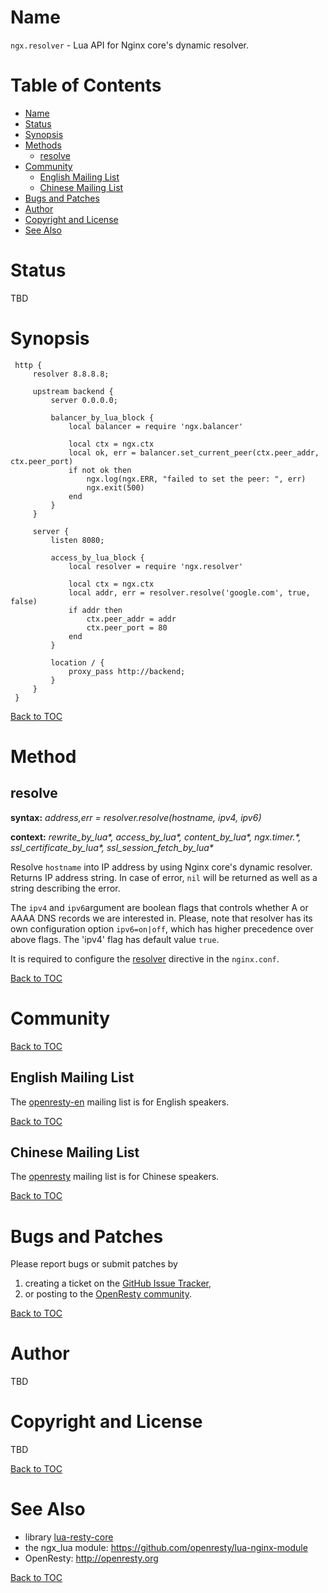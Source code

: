 Name
====

`ngx.resolver` - Lua API for Nginx core's dynamic resolver.

Table of Contents
=================

* [Name](#name)
* [Status](#status)
* [Synopsis](#synopsis)
* [Methods](#methods)
    * [resolve](#resolve)
* [Community](#community)
    * [English Mailing List](#english-mailing-list)
    * [Chinese Mailing List](#chinese-mailing-list)
* [Bugs and Patches](#bugs-and-patches)
* [Author](#author)
* [Copyright and License](#copyright-and-license)
* [See Also](#see-also)

Status
======

TBD

Synopsis
========

```nginx
 http {
     resolver 8.8.8.8;

     upstream backend {
         server 0.0.0.0;

         balancer_by_lua_block {
             local balancer = require 'ngx.balancer'
             
             local ctx = ngx.ctx
             local ok, err = balancer.set_current_peer(ctx.peer_addr, ctx.peer_port)
             if not ok then
                 ngx.log(ngx.ERR, "failed to set the peer: ", err)
                 ngx.exit(500)
             end
         }
     }

     server {
         listen 8080;

         access_by_lua_block {
             local resolver = require 'ngx.resolver'
             
             local ctx = ngx.ctx
             local addr, err = resolver.resolve('google.com', true, false)
             if addr then
                 ctx.peer_addr = addr
                 ctx.peer_port = 80
             end
         }

         location / {
             proxy_pass http://backend;
         }
     }
 }
```

[Back to TOC](#table-of-contents)

Method
=======

resolve
-----------------
**syntax:** *address,err = resolver.resolve(hostname, ipv4, ipv6)*

**context:** *rewrite_by_lua&#42;, access_by_lua&#42;, content_by_lua&#42;, ngx.timer.&#42;, ssl_certificate_by_lua&#42;, ssl_session_fetch_by_lua&#42;*

Resolve `hostname` into IP address by using Nginx core's dynamic resolver. Returns IP address string. In case of error, `nil` will be returned as well as a string describing the error.

The `ipv4` and `ipv6`argument are boolean flags that controls whether A or AAAA DNS records we are interested in.
Please, note that resolver has its own configuration option `ipv6=on|off`, which has higher precedence over above flags.
The 'ipv4' flag has default value `true`.

It is required to configure the [resolver](http://nginx.org/en/docs/http/ngx_http_core_module.html#resolver) directive in the `nginx.conf`.

[Back to TOC](#table-of-contents)

Community
=========

[Back to TOC](#table-of-contents)

English Mailing List
--------------------

The [openresty-en](https://groups.google.com/group/openresty-en) mailing list is for English speakers.

[Back to TOC](#table-of-contents)

Chinese Mailing List
--------------------

The [openresty](https://groups.google.com/group/openresty) mailing list is for Chinese speakers.

[Back to TOC](#table-of-contents)

Bugs and Patches
================

Please report bugs or submit patches by

1. creating a ticket on the [GitHub Issue Tracker](https://github.com/openresty/lua-resty-core/issues),
1. or posting to the [OpenResty community](#community).

[Back to TOC](#table-of-contents)

Author
======

TBD

Copyright and License
=====================

TBD

[Back to TOC](#table-of-contents)

See Also
========
* library [lua-resty-core](https://github.com/openresty/lua-resty-core)
* the ngx_lua module: https://github.com/openresty/lua-nginx-module
* OpenResty: http://openresty.org

[Back to TOC](#table-of-contents)

